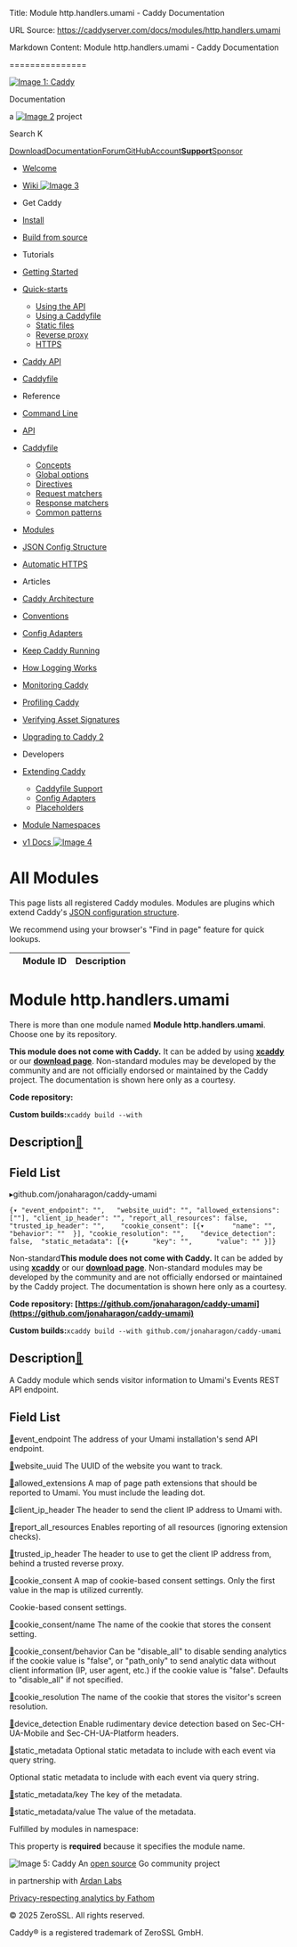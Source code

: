 Title: Module http.handlers.umami - Caddy Documentation

URL Source: https://caddyserver.com/docs/modules/http.handlers.umami

Markdown Content:
Module http.handlers.umami - Caddy Documentation

===============

[![Image 1: Caddy](https://caddyserver.com/old/resources/images/caddy-logo.svg)](https://caddyserver.com/)

Documentation

 a [![Image 2](https://caddyserver.com/old/resources/images/zerossl-logo.svg)](https://zerossl.com/) project 

Search K

[Download](https://caddyserver.com/download)[Documentation](https://caddyserver.com/docs/)[Forum](https://caddy.community/)[GitHub](https://github.com/caddyserver/caddy)[Account](https://caddyserver.com/account/)[**Support**](https://caddyserver.com/support)[Sponsor](https://caddyserver.com/sponsor)
*   [Welcome](https://caddyserver.com/docs/)
*   [Wiki ![Image 3](https://caddyserver.com/old/resources/images/external-link.svg)](https://caddy.community/c/wiki/13)
*   Get Caddy
*   [Install](https://caddyserver.com/docs/install)
*   [Build from source](https://caddyserver.com/docs/build)
*   Tutorials
*   [Getting Started](https://caddyserver.com/docs/getting-started)
*   [Quick-starts](https://caddyserver.com/docs/quick-starts)
    *   [Using the API](https://caddyserver.com/docs/quick-starts/api)
    *   [Using a Caddyfile](https://caddyserver.com/docs/quick-starts/caddyfile)
    *   [Static files](https://caddyserver.com/docs/quick-starts/static-files)
    *   [Reverse proxy](https://caddyserver.com/docs/quick-starts/reverse-proxy)
    *   [HTTPS](https://caddyserver.com/docs/quick-starts/https)

*   [Caddy API](https://caddyserver.com/docs/api-tutorial)
*   [Caddyfile](https://caddyserver.com/docs/caddyfile-tutorial)
*   Reference
*   [Command Line](https://caddyserver.com/docs/command-line)
*   [API](https://caddyserver.com/docs/api)
*   [Caddyfile](https://caddyserver.com/docs/caddyfile)
    *   [Concepts](https://caddyserver.com/docs/caddyfile/concepts)
    *   [Global options](https://caddyserver.com/docs/caddyfile/options)
    *   [Directives](https://caddyserver.com/docs/caddyfile/directives)
    *   [Request matchers](https://caddyserver.com/docs/caddyfile/matchers)
    *   [Response matchers](https://caddyserver.com/docs/caddyfile/response-matchers)
    *   [Common patterns](https://caddyserver.com/docs/caddyfile/patterns)

*   [Modules](https://caddyserver.com/docs/modules/)
*   [JSON Config Structure](https://caddyserver.com/docs/json/)
*   [Automatic HTTPS](https://caddyserver.com/docs/automatic-https)
*   Articles
*   [Caddy Architecture](https://caddyserver.com/docs/architecture)
*   [Conventions](https://caddyserver.com/docs/conventions)
*   [Config Adapters](https://caddyserver.com/docs/config-adapters)
*   [Keep Caddy Running](https://caddyserver.com/docs/running)
*   [How Logging Works](https://caddyserver.com/docs/logging)
*   [Monitoring Caddy](https://caddyserver.com/docs/metrics)
*   [Profiling Caddy](https://caddyserver.com/docs/profiling)
*   [Verifying Asset Signatures](https://caddyserver.com/docs/signature-verification)
*   [Upgrading to Caddy 2](https://caddyserver.com/docs/v2-upgrade)
*   Developers
*   [Extending Caddy](https://caddyserver.com/docs/extending-caddy)
    *   [Caddyfile Support](https://caddyserver.com/docs/extending-caddy/caddyfile)
    *   [Config Adapters](https://caddyserver.com/docs/extending-caddy/config-adapters)
    *   [Placeholders](https://caddyserver.com/docs/extending-caddy/placeholders)

*   [Module Namespaces](https://caddyserver.com/docs/extending-caddy/namespaces)

*   [v1 Docs ![Image 4](https://caddyserver.com/old/resources/images/external-link.svg)](https://caddyserver.com/caddy-v1-docs-archive.tar.gz)

All Modules
===========

This page lists all registered Caddy modules. Modules are plugins which extend Caddy's [JSON configuration structure](https://caddyserver.com/docs/json/).

We recommend using your browser's "Find in page" feature for quick lookups.

|  | Module ID | Description |
| --- | --- | --- |

Module http.handlers.umami
==========================

 There is more than one module named **Module http.handlers.umami**. Choose one by its repository. 

**This module does not come with Caddy.** It can be added by using **[xcaddy](https://caddyserver.com/docs/build#xcaddy)** or our **[download page](https://caddyserver.com/download)**. Non-standard modules may be developed by the community and are not officially endorsed or maintained by the Caddy project. The documentation is shown here only as a courtesy. 

**Code repository: [](javascript:)**

**Custom builds:**`xcaddy build --with`

Description[🔗](https://caddyserver.com/docs/modules/http.handlers.umami#docs "Direct link")
--------------------------------------------------------------------------------------------

Field List
----------

▸github.com/jonaharagon/caddy-umami

`{▾	"event_endpoint": "",	"website_uuid": "",	"allowed_extensions": [""],	"client_ip_header": "",	"report_all_resources": false,	"trusted_ip_header": "",	"cookie_consent": [{▾		"name": "",		"behavior": ""	}],	"cookie_resolution": "",	"device_detection": false,	"static_metadata": [{▾		"key": "",		"value": ""	}]}`

Non-standard**This module does not come with Caddy.** It can be added by using **[xcaddy](https://caddyserver.com/docs/build#xcaddy)** or our **[download page](https://caddyserver.com/download)**. Non-standard modules may be developed by the community and are not officially endorsed or maintained by the Caddy project. The documentation is shown here only as a courtesy. 

**Code repository: [https://github.com/jonaharagon/caddy-umami](https://github.com/jonaharagon/caddy-umami)**

**Custom builds:**`xcaddy build --with github.com/jonaharagon/caddy-umami`

Description[🔗](https://caddyserver.com/docs/modules/http.handlers.umami#docs "Direct link")
--------------------------------------------------------------------------------------------

A Caddy module which sends visitor information to Umami's Events REST API endpoint.

Field List
----------

[🔗](https://caddyserver.com/docs/modules/http.handlers.umami#event_endpoint)event_endpoint
The address of your Umami installation's send API endpoint.

[🔗](https://caddyserver.com/docs/modules/http.handlers.umami#website_uuid)website_uuid
The UUID of the website you want to track.

[🔗](https://caddyserver.com/docs/modules/http.handlers.umami#allowed_extensions)allowed_extensions
A map of page path extensions that should be reported to Umami. You must include the leading dot.

[🔗](https://caddyserver.com/docs/modules/http.handlers.umami#client_ip_header)client_ip_header
The header to send the client IP address to Umami with.

[🔗](https://caddyserver.com/docs/modules/http.handlers.umami#report_all_resources)report_all_resources
Enables reporting of all resources (ignoring extension checks).

[🔗](https://caddyserver.com/docs/modules/http.handlers.umami#trusted_ip_header)trusted_ip_header
The header to use to get the client IP address from, behind a trusted reverse proxy.

[🔗](https://caddyserver.com/docs/modules/http.handlers.umami#cookie_consent)cookie_consent
A map of cookie-based consent settings. Only the first value in the map is utilized currently.

Cookie-based consent settings.

[🔗](https://caddyserver.com/docs/modules/http.handlers.umami#cookie_consent/name)cookie_consent/name
The name of the cookie that stores the consent setting.

[🔗](https://caddyserver.com/docs/modules/http.handlers.umami#cookie_consent/behavior)cookie_consent/behavior
Can be "disable_all" to disable sending analytics if the cookie value is "false", or "path_only" to send analytic data without client information (IP, user agent, etc.) if the cookie value is "false". Defaults to "disable_all" if not specified.

[🔗](https://caddyserver.com/docs/modules/http.handlers.umami#cookie_resolution)cookie_resolution
The name of the cookie that stores the visitor's screen resolution.

[🔗](https://caddyserver.com/docs/modules/http.handlers.umami#device_detection)device_detection
Enable rudimentary device detection based on Sec-CH-UA-Mobile and Sec-CH-UA-Platform headers.

[🔗](https://caddyserver.com/docs/modules/http.handlers.umami#static_metadata)static_metadata
Optional static metadata to include with each event via query string.

Optional static metadata to include with each event via query string.

[🔗](https://caddyserver.com/docs/modules/http.handlers.umami#static_metadata/key)static_metadata/key
The key of the metadata.

[🔗](https://caddyserver.com/docs/modules/http.handlers.umami#static_metadata/value)static_metadata/value
The value of the metadata.

Fulfilled by modules in namespace:

This property is **required** because it specifies the module name.

![Image 5: Caddy](https://caddyserver.com/old/resources/images/caddy-logo.svg) An [open source](https://github.com/caddyserver/caddy) Go community project 

 in partnership with [Ardan Labs](https://www.ardanlabs.com/)

[Privacy-respecting analytics by Fathom](https://usefathom.com/ref/AUKNWU)

 © 2025 ZeroSSL. All rights reserved. 

 Caddy® is a registered trademark of ZeroSSL GmbH.
